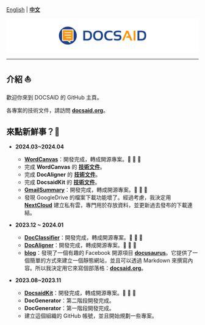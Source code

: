 [English](./profile/README_en.md) | **[中文](./profile/README.md)**

<div align="center">
  <img src="https://github.com/DocsaidLab/.github/blob/main/cover.png" width="1000"/>
</div>

---

## 介紹 ⛵

歡迎你來到 DOCSAID 的 GitHub 主頁。

各專案的技術文件，請訪問 [**docsaid.org**](https://docsaid.org/)。

## 來點新鮮事？🚀

- **2024.03~2024.04**

  - [**WordCanvas**](https://github.com/DocsaidLab/WordCanvas)：開發完成，轉成開源專案。🎉 🎉 🎉
  - 完成 **WordCanvas** 的 [**技術文件**](https://docsaid.org/category/wordcanvas)。
  - 完成 **DocAligner** 的 [**技術文件**](https://docsaid.org/category/docaligner)。
  - 完成 **DocsaidKit** 的 [**技術文件**](https://docsaid.org/category/docsaidkit)。
  - [**GmailSummary**](https://github.com/DocsaidLab/GmailSummary)：開發完成，轉成開源專案。🎉 🎉 🎉
  - 發現 GoogleDrive 的檔案下載功能壞了。經過考慮，我決定用 [**NextCloud**](https://github.com/nextcloud) 建立私有雲，專門用於存放資料，並更新過去發布的下載連結。

- **2023.12 ~ 2024.01**

  - [**DocClassifier**](https://github.com/DocsaidLab/DocClassifier)：開發完成，轉成開源專案。🎉 🎉 🎉
  - [**DocAligner**](https://github.com/DocsaidLab/DocAligner)：開發完成，轉成開源專案。🎉 🎉 🎉
  - [**blog**](https://github.com/DocsaidLab/blog)：發現了一個有趣的 Facebook 開源項目 [**docusaurus**](https://github.com/facebook/docusaurus)。它提供了一個簡單的方式來建立一個靜態網站，並且可以透過 Markdown 來撰寫內容。所以我決定用它來寫個部落格：[**docsaid.org**](https://docsaid.org/)。

- **2023.08~2023.11**

  - [**DocsaidKit**](https://github.com/DocsaidLab/DocsaidKit)：開發完成，轉成開源專案。🎉 🎉 🎉
  - **DocGenerator**：第二階段開發完成。
  - **DocGenerator**：第一階段開發完成。
  - 建立這個組織的 GitHub 帳號，並且開始規劃一些專案。
